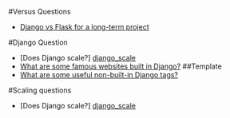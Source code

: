 #Versus Questions
+ [Django vs Flask for a long-term project](http://stackoverflow.com/questions/3005319/django-vs-flask-for-a-long-term-project)

#Django Question
+ [Does Django scale?] [django_scale] 
+ [What are some famous websites built in Django?](http://stackoverflow.com/questions/1906795/what-are-some-famous-websites-built-in-django)
##Template
+ [What are some useful non-built-in Django tags?](http://stackoverflow.com/questions/1532021/what-are-some-useful-non-built-in-django-tags)

#Scaling questions
+ [Does Django scale?] [django_scale] 

[django_scale]: http://stackoverflow.com/questions/886221/does-django-scale  "Does django scale"